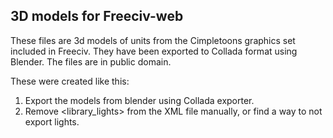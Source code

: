3D models for Freeciv-web
-------------------------

These files are 3d models of units from the Cimpletoons graphics set included in Freeciv. They have been exported to Collada format using Blender. The files are in public domain.

These were created like this:
1. Export the models from blender using Collada exporter.
2. Remove <library_lights> from the XML file manually, or find a 
   way to not export lights.


